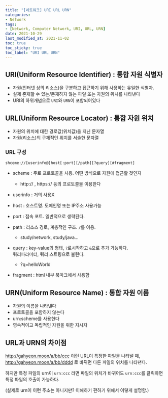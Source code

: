 ```yaml
---
title: "[네트워크] URI URL URN"
categories:
- Network
tags: 
- [Network, Computer Network, URI, URL, URN]
date: 2021-10-29
last_modified_at: 2021-11-02
toc: true
toc_sticky: true
toc_label: "URI URL URN"
---
```


## URI(Uniform Resource Identifier) : 통합 자원 식별자

- 자원(인터넷 상의 리소스)을 구분하고 접근하기 위해 사용하는 유일한 식별자.
- 실제 존재할 수 있는/존재하지 않는 파일 또는 자원의 위치를 나타낸다
- URI의 하위개념으로 `URI`와 `URN`이 포함되어있다


## URL(Uniform Resource Locator) : 통합 자원 위치

- 자원의 위치에 대한 경로값(위치값)을 지닌 문자열
- 자원(리소스)의 구체적인 위치를 서술한 문자열

### URL 구성

`
shceme://[userinfo@]host[:port][/path][?query][#fragment]
`

+ scheme : 주로 프로토콜을 사용. 어떤 방식으로 자원에 접근할 것인지
    - http:// , https:// 등의 프로토콜을 이용한다

+ userinfo : 거의 사용X

+ host : 호스트명. 도메인명 또는 IP주소 사용가능

+ port : 접속 포트. 일반적으로 생략된다.

+ path : 리소스 경로, 계층적인 구조. `/`를 이용.
    - study/network, study/java...

+ query : key-value의 형태, `?`로시작하고 `&`으로 추가 가능하다.   
쿼리파라미터, 쿼리 스트링으로 불린다.
    - ?q=helloWorld

+ fragment : html 내부 북마크에서 사용함

## URN(Uniform Resource Name) : 통합 자원 이름

- 자원의 이름을 나타낸다
- 프로토콜을 포함하지 않는다
- urn:scheme를 사용한다
- 영속적이고 독립적인 자원을 위한 지시자

## URL과 URN의 차이점

http://gahyeon.moon/a/bb/ccc 이런 URL이 특정한 파일을 나타낼 때, http://gahyeon.moon/a/bb/dddd 로 바뀌면 다른 파일의 위치를 나타낸다.

하지만 특정 파일의 urn이 `urn:ccc` 라면 파일의 위치가 바뀌어도 `urn:ccc`를 클릭하면 특정 파일의 호출이 가능하다.

(실제로 urn이 이런 주소는 아니지만? 이해하기 편하기 위해서 이렇게 설명함.)